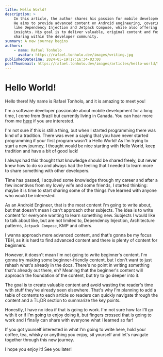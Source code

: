 ```yaml
---
title: Hello World!
description: >
    In this article, the author shares his passion for mobile development in a new blog. 
    He aims to provide advanced content on Android engineering, covering topics 
    like Dependency Injection and Jetpack Compose, while also offering beginner-friendly 
    insights. His goal is to deliver valuable, original content and foster knowledge 
    sharing within the developer community.
summary: A new journey begins
authors:
    - name: Rafael Tonholo
      avatar: https://rafael.tonholo.dev/images/writing.jpg
publishedDateTime: 2024-05-19T17:16:34-03:00
postThumbnail: https://rafael.tonholo.dev/images/articles/hello-world/thumbnail.png
---
```

# Hello World!

Hello there! My name is Rafael Tonholo, and it is amazing to meet you!

I'm a software developer passionate about mobile development for a long
time, I come from Brazil but currently living in Canada. You can hear
more from me [here](/about) if you are interested.

I'm not sure if this is still a thing, but when I started programming there
was kind of a tradition. There was even a saying that you have never started
programming if your first program wasn't a Hello World!
As I'm trying to start a new journey, I thought would be nice starting with
Hello World, keep tradition and have a bit of good luck!

I always had this thought that knowledge should be shared freely, but never 
knew how to do so and always had the feeling that I needed to learn more to 
share something with other developers.

Time has passed, I acquired some knowledge through my career and after a few 
incentives from my lovely wife and some friends, I started thinking: maybe it 
is time to start sharing some of the things I've learned with anyone who would 
be interested.

As an Android Engineer, that is the most content I'm going to write about, but 
that doesn't mean I can't approach other subjects. The idea is to write content 
for everyone wanting to learn something new. Subjects I would like to talk about 
like, but are not limited to, Dependency Injection, Architecture patterns, 
`Jetpack Compose`, KMP and others.

I wanna approach more advanced content, and that's gonna be my focus TBH, as it is 
hard to find advanced content and there is plenty of content for beginners.

However, it doesn't mean I'm not going to write beginner's content. I'm gonna try 
making some beginner-friendly content, but I don't want to just rehash what's already 
in the docs. There's no point in writing something that's already out there, eh? 
Meaning that the beginner's content will approach the foundation of the content, 
but try to go deeper into it.

The goal is to create valuable content and avoid wasting the reader's time with stuff 
they've already seen elsewhere. That's why I'm planning to add a table of contents to 
each article so readers can quickly navigate through the content and a TL;DR section 
to summarize the key points.

Honestly, I have no idea if that is going to work. I'm not sure how far I'll go with 
it or if I'm going to enjoy doing it, but fingers crossed that is going to work and 
I finally can share with everyone what I learned so far!

If you got yourself interested in what I'm going to write here, hold your coffee, 
tea, whisky or anything you enjoy, sit yourself and let's navigate together through 
this new journey.

I hope you enjoy it! See you later!
